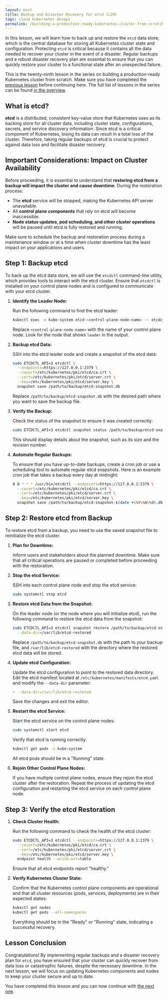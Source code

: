 ```yaml
---
layout: post
title: Backup and Disaster Recovery for etcd (L29)
tags: cloud kubernetes devops
permalink: /building-a-production-ready-kubernetes-cluster-from-scratch/lesson-29
---
```


In this lesson, we will learn how to back up and restore the `etcd` data store,
which is the central database for storing all Kubernetes cluster state and
configuration. Protecting `etcd` is critical because it contains all the data
needed to recover your cluster in the event of a disaster. Regular backups and a
robust disaster recovery plan are essential to ensure that you can quickly
restore your cluster to a functional state after an unexpected failure.

This is the twenty-ninth lesson in the series on building a production-ready
Kubernetes cluster from scratch. Make sure you have completed the
[previous lesson](/building-a-production-ready-kubernetes-cluster-from-scratch/lesson-28)
before continuing here. The full list of lessons in the series can be found
[in the overview](/building-a-production-ready-kubernetes-cluster-from-scratch).

## What is etcd?

**etcd** is a distributed, consistent key-value store that Kubernetes uses as
its backing store for all cluster data, including cluster state, configurations,
secrets, and service discovery information. Since etcd is a critical component
of Kubernetes, losing its data can result in a total loss of the cluster.
Therefore, taking regular backups of etcd is crucial to protect against data
loss and facilitate disaster recovery.

## Important Considerations: Impact on Cluster Availability

Before proceeding, it is essential to understand that **restoring etcd from a
backup will impact the cluster and cause downtime**. During the restoration
process:

- The **etcd** service will be stopped, making the Kubernetes API server
  unavailable.
- All **control plane components** that rely on etcd will become inaccessible.
- **Node status updates, pod scheduling, and other cluster operations** will be
  paused until etcd is fully restored and running.

Make sure to schedule the backup and restoration process during a maintenance
window or at a time when cluster downtime has the least impact on your
applications and users.

## Step 1: Backup etcd

To back up the etcd data store, we will use the `etcdctl` command-line utility,
which provides tools to interact with the etcd cluster. Ensure that `etcdctl` is
installed on your control plane nodes and is configured to communicate with your
etcd cluster.

1. **Identify the Leader Node:**

   Run the following command to find the etcd leader:

   ```bash
   kubectl exec -n kube-system etcd-<control-plane-node-name> -- etcdctl --endpoints=https://127.0.0.1:2379 endpoint status --write-out=table
   ```

   Replace `<control-plane-node-name>` with the name of your control plane node.
   Look for the node that shows `leader` in the output.

2. **Backup etcd Data:**

   SSH into the etcd leader node and create a snapshot of the etcd data:

   ```bash
   sudo ETCDCTL_API=3 etcdctl \
     --endpoints=https://127.0.0.1:2379 \
     --cacert=/etc/kubernetes/pki/etcd/ca.crt \
     --cert=/etc/kubernetes/pki/etcd/server.crt \
     --key=/etc/kubernetes/pki/etcd/server.key \
     snapshot save /path/to/backup/etcd-snapshot.db
   ```

   Replace `/path/to/backup/etcd-snapshot.db` with the desired path where you
   want to save the backup file.

3. **Verify the Backup:**

   Check the status of the snapshot to ensure it was created correctly:

   ```bash
   sudo ETCDCTL_API=3 etcdctl snapshot status /path/to/backup/etcd-snapshot.db --write-out=table
   ```

   This should display details about the snapshot, such as its size and the
   revision number.

4. **Automate Regular Backups:**

   To ensure that you have up-to-date backups, create a cron job or use a
   scheduling tool to automate regular etcd snapshots. Here is an example cron
   job that takes a backup every day at midnight:

   ```bash
   0 0 * * * /usr/bin/etcdctl --endpoints=https://127.0.0.1:2379 \
     --cacert=/etc/kubernetes/pki/etcd/ca.crt \
     --cert=/etc/kubernetes/pki/etcd/server.crt \
     --key=/etc/kubernetes/pki/etcd/server.key \
     snapshot save /path/to/backup/etcd-snapshot-$(date +\%Y\%m\%d).db
   ```

## Step 2: Restore etcd from Backup

To restore etcd from a backup, you need to use the saved snapshot file to
reinitialize the etcd cluster.

1. **Plan for Downtime:**

   Inform users and stakeholders about the planned downtime. Make sure that all
   critical operations are paused or completed before proceeding with the
   restoration.

2. **Stop the etcd Service:**

   SSH into each control plane node and stop the etcd service:

   ```bash
   sudo systemctl stop etcd
   ```

3. **Restore etcd Data from the Snapshot:**

   On the leader node (or the node where you will initialize etcd), run the
   following command to restore the etcd data from the snapshot:

   ```bash
   sudo ETCDCTL_API=3 etcdctl snapshot restore /path/to/backup/etcd-snapshot.db \
     --data-dir=/var/lib/etcd-restored
   ```

   Replace `/path/to/backup/etcd-snapshot.db` with the path to your backup file,
   and `/var/lib/etcd-restored` with the directory where the restored etcd data
   will be stored.

4. **Update etcd Configuration:**

   Update the etcd configuration to point to the restored data directory. Edit
   the etcd manifest located at `/etc/kubernetes/manifests/etcd.yaml` and modify
   the `--data-dir` parameter:

   ```yaml
   - --data-dir=/var/lib/etcd-restored
   ```

   Save the changes and exit the editor.

5. **Restart the etcd Service:**

   Start the etcd service on the control plane nodes:

   ```bash
   sudo systemctl start etcd
   ```

   Verify that etcd is running correctly:

   ```bash
   kubectl get pods -n kube-system
   ```

   All etcd pods should be in a "Running" state.

6. **Rejoin Other Control Plane Nodes:**

   If you have multiple control plane nodes, ensure they rejoin the etcd cluster
   after the restoration. Repeat the process of updating the etcd configuration
   and restarting the etcd service on each control plane node.

## Step 3: Verify the etcd Restoration

1. **Check Cluster Health:**

   Run the following command to check the health of the etcd cluster:

   ```bash
   sudo ETCDCTL_API=3 etcdctl --endpoints=https://127.0.0.1:2379 \
     --cacert=/etc/kubernetes/pki/etcd/ca.crt \
     --cert=/etc/kubernetes/pki/etcd/server.crt \
     --key=/etc/kubernetes/pki/etcd/server.key \
     endpoint health --write-out=table
   ```

   Ensure that all etcd endpoints report "healthy."

2. **Verify Kubernetes Cluster State:**

   Confirm that the Kubernetes control plane components are operational and that
   all cluster resources (pods, services, deployments) are in their expected
   states:

   ```bash
   kubectl get nodes
   kubectl get pods --all-namespaces
   ```

   Everything should be in the "Ready" or "Running" state, indicating a
   successful recovery.

## Lesson Conclusion

Congratulations! By implementing regular backups and a disaster recovery plan
for `etcd`, you have ensured that your cluster can quickly recover from data
loss or catastrophic failures, despite the necessary downtime. In the next
lesson, we will focus on updating Kubernetes components and nodes to keep your
cluster secure and up to date.

You have completed this lesson and you can now continue with
[the next one](/building-a-production-ready-kubernetes-cluster-from-scratch/lesson-29).
